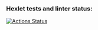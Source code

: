 ### Hexlet tests and linter status:
[![Actions Status](https://github.com/hermanasoul/frontend-project-46/actions/workflows/hexlet-check.yml/badge.svg)](https://github.com/hermanasoul/frontend-project-46/actions)